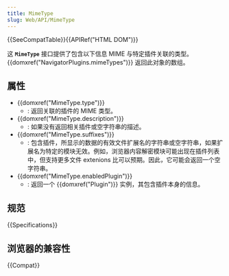 ```yaml
---
title: MimeType
slug: Web/API/MimeType
---
```


{{SeeCompatTable}}{{APIRef("HTML DOM")}}

这 **`MimeType`** 接口提供了包含以下信息 MIME 与特定插件关联的类型。{{domxref("NavigatorPlugins.mimeTypes")}} 返回此对象的数组。

## 属性

- {{domxref("MimeType.type")}}
  - : 返回关联的插件的 MIME 类型。
- {{domxref("MimeType.description")}}
  - : 如果没有返回相关插件或空字符串的描述。
- {{domxref("MimeType.suffixes")}}
  - : 包含插件，所显示的数据的有效文件扩展名的字符串或空字符串，如果扩展名为特定的模块无效。例如，浏览器内容解密模块可能出现在插件列表中，但支持更多文件 extenions 比可以预期。因此，它可能会返回一个空字符串。
- {{domxref("MimeType.enabledPlugin")}}
  - : 返回一个 {{domxref("Plugin")}} 实例，其包含插件本身的信息。

## 规范

{{Specifications}}

## 浏览器的兼容性

{{Compat}}

